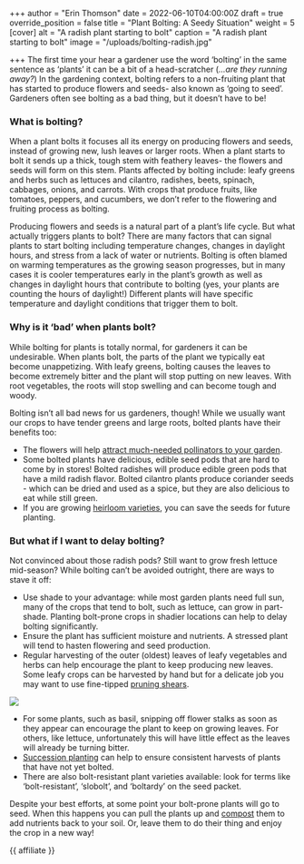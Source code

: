+++
author = "Erin Thomson"
date = 2022-06-10T04:00:00Z
draft = true
override_position = false
title = "Plant Bolting: A Seedy Situation"
weight = 5
[cover]
alt = "A radish plant starting to bolt"
caption = "A radish plant starting to bolt"
image = "/uploads/bolting-radish.jpg"

+++
The first time your hear a gardener use the word ‘bolting’ in the same sentence as ‘plants’ it can be a bit of a head-scratcher (_...are they running away?_) In the gardening context, bolting refers to a non-fruiting plant that has started to produce flowers and seeds- also known as ‘going to seed’. Gardeners often see bolting as a bad thing, but it doesn’t have to be!

### What is bolting?

When a plant bolts it focuses all its energy on producing flowers and seeds, instead of growing new, lush leaves or larger roots. When a plant starts to bolt it sends up a thick, tough stem with feathery leaves- the flowers and seeds will form on this stem. Plants affected by bolting include: leafy greens and herbs such as lettuces and cilantro, radishes, beets, spinach, cabbages, onions, and carrots. With crops that produce fruits, like tomatoes, peppers, and cucumbers, we don’t refer to the flowering and fruiting process as bolting.

Producing flowers and seeds is a natural part of a plant’s life cycle. But what actually triggers plants to bolt? There are many factors that can signal plants to start bolting including temperature changes, changes in daylight hours, and stress from a lack of water or nutrients. Bolting is often blamed on warming temperatures as the growing season progresses, but in many cases it is cooler temperatures early in the plant’s growth as well as changes in daylight hours that contribute to bolting (yes, your plants are counting the hours of daylight!) Different plants will have specific temperature and daylight conditions that trigger them to bolt.

### Why is it ‘bad’ when plants bolt?

While bolting for plants is totally normal, for gardeners it can be undesirable. When plants bolt, the parts of the plant we typically eat become unappetizing. With leafy greens, bolting causes the leaves to become extremely bitter and the plant will stop putting on new leaves. With root vegetables, the roots will stop swelling and can become tough and woody.

Bolting isn’t all bad news for us gardeners, though! While we usually want our crops to have tender greens and large roots, bolted plants have their benefits too:

* The flowers will help [attract much-needed pollinators to your garden](https://blog.planter.garden/posts/attracting-pollinators-to-the-garden/).
* Some bolted plants have delicious, edible seed pods that are hard to come by in stores! Bolted radishes will produce edible green pods that have a mild radish flavor. Bolted cilantro plants produce coriander seeds - which can be dried and used as a spice, but they are also delicious to eat while still green.
* If you are growing [heirloom varieties](https://blog.planter.garden/posts/what-are-heirloom-varieties/), you can save the seeds for future planting.

### But what if I want to delay bolting?

Not convinced about those radish pods? Still want to grow fresh lettuce mid-season? While bolting can’t be avoided outright, there are ways to stave it off:

* Use shade to your advantage: while most garden plants need full sun, many of the crops that tend to bolt, such as lettuce, can grow in part-shade. Planting bolt-prone crops in shadier locations can help to delay bolting significantly.
* Ensure the plant has sufficient moisture and nutrients. A stressed plant will tend to hasten flowering and seed production.
* Regular harvesting of the outer (oldest) leaves of leafy vegetables and herbs can help encourage the plant to keep producing new leaves. Some leafy crops can be harvested by hand but for a delicate job you may want to use fine-tipped [pruning shears](https://www.amazon.com/s?k=organic+fertilizer&tag=planter05-20).

![](/uploads/harvest-lettuce.jpg)

* For some plants, such as basil, snipping off flower stalks as soon as they appear can encourage the plant to keep on growing leaves. For others, like lettuce, unfortunately this will have little effect as the leaves will already be turning bitter.
* [Succession planting](https://blog.planter.garden/posts/succession-planting-for-nonstop-harvests/) can help to ensure consistent harvests of plants that have not yet bolted.
* There are also bolt-resistant plant varieties available: look for terms like ‘bolt-resistant’, ‘slobolt’, and ‘boltardy’ on the seed packet.

Despite your best efforts, at some point your bolt-prone plants will go to seed. When this happens you can pull the plants up and [compost](https://blog.planter.garden/posts/compost-add-life-to-your-garden/) them to add nutrients back to your soil. Or, leave them to do their thing and enjoy the crop in a new way!

{{ affiliate }}